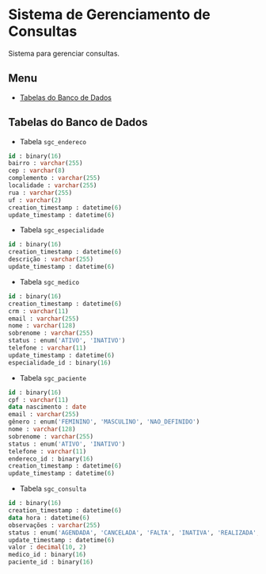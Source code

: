 # Sistema de Gerenciamento de Consultas
Sistema para gerenciar consultas.

## Menu

* [Tabelas do Banco de Dados](#tabelas-do-banco-de-dados)

## Tabelas do Banco de Dados

* Tabela `sgc_endereco`

```sql
id : binary(16)
bairro : varchar(255)
cep : varchar(8)
complemento : varchar(255)
localidade : varchar(255)
rua : varchar(255)
uf : varchar(2)
creation_timestamp : datetime(6)
update_timestamp : datetime(6)
```

* Tabela `sgc_especialidade`

```sql
id : binary(16)
creation_timestamp : datetime(6)
descrição : varchar(255)
update_timestamp : datetime(6)
```

* Tabela `sgc_medico`

```sql
id : binary(16)
creation_timestamp : datetime(6)
crm : varchar(11)
email : varchar(255)
nome : varchar(128)
sobrenome : varchar(255)
status : enum('ATIVO', 'INATIVO')
telefone : varchar(11)
update_timestamp : datetime(6)
especialidade_id : binary(16)
```

* Tabela `sgc_paciente`

```sql
id : binary(16)
cpf : varchar(11)
data nascimento : date
email : varchar(255)
gênero : enum('FEMININO', 'MASCULINO', 'NAO_DEFINIDO')
nome : varchar(128)
sobrenome : varchar(255)
status : enum('ATIVO', 'INATIVO')
telefone : varchar(11)
endereco_id : binary(16)
creation_timestamp : datetime(6)
update_timestamp : datetime(6)
```

* Tabela `sgc_consulta`

```sql
id : binary(16)
creation_timestamp : datetime(6)
data hora : datetime(6)
observações : varchar(255)
status : enum('AGENDADA', 'CANCELADA', 'FALTA', 'INATIVA', 'REALIZADA', 'REAGENDADA')
update_timestamp : datetime(6)
valor : decimal(10, 2)
medico_id : binary(16)
paciente_id : binary(16)
```
